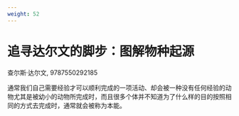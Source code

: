 ```yaml
---
weight: 52
---
```

# 追寻达尔文的脚步：图解物种起源

查尔斯·达尔文, 9787550292185

通常我们自己需要经验才可以顺利完成的一项活动、却会被一种没有任何经验的动物尤其是被幼小的动物所完成时，而且很多个体并不知道为了什么样的目的按照相同的方式去完成时，通常就会被称为本能。